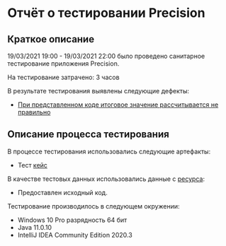 # Отчёт о тестировании Precision

## Краткое описание

19/03/2021 19:00 - 19/03/2021 22:00 было проведено санитарное тестирование приложения Precision.

На тестирование затрачено: 3 часов

В результате тестирования выявлены следующие дефекты:
* [При представленном коде итоговое значение рассчитывается не правильно](https://github.com/JuliaNeup/Precision/issues/1)

## Описание процесса тестирования

В процессе тестирования использовались следующие артефакты:
* Тест [кейс](https://github.com/netology-code/javaqa-homeworks/tree/master/programming)

В качестве тестовых данных использовались данные  с  [ресурса](https://github.com/netology-code/javaqa-homeworks/tree/master/programming):
* Предоставлен исходный код.  


Тестирование производилось в следующем окружении:
* Windows 10 Pro разрядность 64 бит
* Java 11.0.10
* IntelliJ IDEA Community Edition 2020.3 